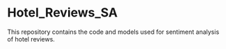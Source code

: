 # Hotel_Reviews_SA
This repository contains the code and models used for sentiment analysis of hotel reviews.
